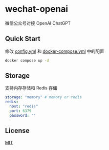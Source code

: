 # wechat-openai

微信公众号对接 OpenAI ChatGPT

## Quick Start

修改 [config.yml](./config.yml) 和 [docker-compose.yml](./docker-compose.yml) 中的配置

```bash
docker compose up -d
```

## Storage

支持内存存储和 Redis 存储

```yaml
storage: "memory" # memory or redis
redis:
  host: "redis"
  port: 6379
  password: ""
```

## License

[MIT](./LICENSE)
